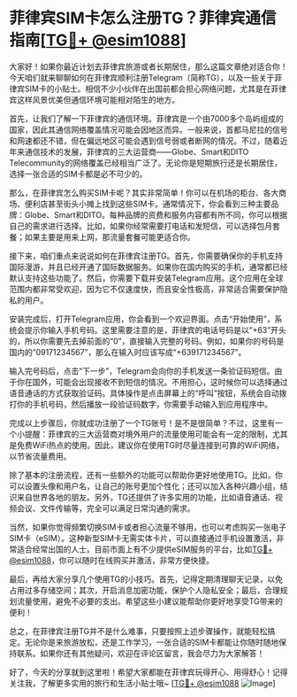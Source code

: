 # 菲律宾SIM卡怎么注册TG？菲律宾通信指南[[TG💪+ @esim1088](https://t.me/s/esim1088)]

大家好！如果你最近计划去菲律宾旅游或者长期居住，那么这篇文章绝对适合你！今天咱们就来聊聊如何在菲律宾顺利注册Telegram（简称TG），以及一些关于菲律宾SIM卡的小贴士。相信不少小伙伴在出国前都会担心网络问题，尤其是在菲律宾这样风景优美但通信环境可能相对陌生的地方。

首先，让我们了解一下菲律宾的通信环境。菲律宾是一个由7000多个岛屿组成的国家，因此其通信网络覆盖情况可能会因地区而异。一般来说，首都马尼拉的信号和网速都还不错，但在偏远地区可能会遇到信号弱或者断网的情况。不过，随着近年来通信技术的发展，菲律宾的三大运营商——Globe、Smart和DITO Telecommunity的网络覆盖已经相当广泛了。无论你是短期旅行还是长期居住，选择一张合适的SIM卡都是必不可少的。

那么，在菲律宾怎么购买SIM卡呢？其实非常简单！你可以在机场的柜台、各大商场、便利店甚至街头小摊上找到这些SIM卡。通常情况下，你会看到三种主要品牌：Globe、Smart和DITO。每种品牌的资费和服务内容都有所不同，你可以根据自己的需求进行选择。比如，如果你经常需要打电话和发短信，可以选择包月套餐；如果主要是用来上网，那流量套餐可能更适合你。

接下来，咱们重点来说说如何在菲律宾注册TG。首先，你需要确保你的手机支持国际漫游，并且已经开通了国际数据服务。如果你在国内购买的手机，通常都已经默认支持这些功能了。然后，你需要下载并安装Telegram应用。这个应用在全球范围内都非常受欢迎，因为它不仅速度快，而且安全性极高，非常适合需要保护隐私的用户。

安装完成后，打开Telegram应用，你会看到一个欢迎界面。点击“开始使用”，系统会提示你输入手机号码。这里需要注意的是，菲律宾的电话号码是以“+63”开头的，所以你需要先去掉前面的“0”，直接输入完整的号码。例如，如果你的号码是国内的“09171234567”，那么在输入时应该写成“+639171234567”。

输入完号码后，点击“下一步”，Telegram会向你的手机发送一条验证码短信。由于你在国外，可能会出现接收不到短信的情况。不用担心，这时候你可以选择通过语音通话的方式获取验证码。具体操作是点击屏幕上的“呼叫”按钮，系统会自动拨打你的手机号码，然后播放一段验证码数字，你需要手动输入到应用程序中。

完成以上步骤后，你就成功注册了一个TG账号！是不是很简单？不过，这里有一个小提醒：菲律宾的三大运营商对境外用户的流量使用可能会有一定的限制，尤其是免费WiFi热点的使用。因此，建议你在使用TG时尽量连接到可靠的WiFi网络，以节省流量费用。

除了基本的注册流程，还有一些额外的功能可以帮助你更好地使用TG。比如，你可以设置头像和用户名，让自己的账号更加个性化；还可以加入各种兴趣小组，结识来自世界各地的朋友。另外，TG还提供了许多实用的功能，比如语音通话、视频会议、文件传输等，完全可以满足日常沟通的需求。

当然，如果你觉得频繁切换SIM卡或者担心流量不够用，也可以考虑购买一张电子SIM卡（eSIM）。这种新型SIM卡无需实体卡片，可以直接通过手机设置激活，非常适合经常出国的人士。目前市面上有不少提供eSIM服务的平台，比如[TG💪+ @esim1088](https://t.me/s/esim1088)，你可以随时在线购买并激活，非常方便快捷。

最后，再给大家分享几个使用TG的小技巧。首先，记得定期清理聊天记录，以免占用过多存储空间；其次，开启消息加密功能，保护个人隐私安全；最后，合理规划流量使用，避免不必要的支出。希望这些小建议能帮助你更好地享受TG带来的便利！

总之，在菲律宾注册TG并不是什么难事，只要按照上述步骤操作，就能轻松搞定。无论你是来旅游放松，还是工作学习，一张合适的SIM卡都能让你随时随地保持联系。如果你还有其他疑问，欢迎在评论区留言，我会尽力为大家解答！

好了，今天的分享就到这里啦！希望大家都能在菲律宾玩得开心、用得舒心！记得关注我，了解更多实用的旅行和生活小贴士哦~ [[TG💪+ @esim1088](https://t.me/s/esim1088) ![Image](https://i.postimg.cc/4NQfJmqS/Snipaste-2025-05-13-00-14-12.png)]